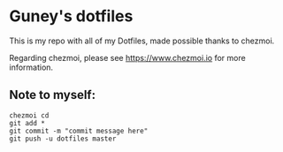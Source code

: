 # Guney's dotfiles
This is my repo with all of my Dotfiles, made possible thanks to chezmoi.

Regarding chezmoi, please see https://www.chezmoi.io for more information.

## Note to myself:
```
chezmoi cd
git add *
git commit -m "commit message here"
git push -u dotfiles master
```
